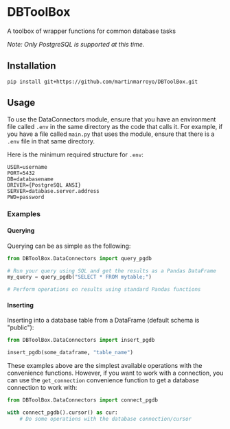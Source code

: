 # DBToolBox
A toolbox of wrapper functions for common database tasks

*Note: Only PostgreSQL is supported at this time.* 

## Installation
``` 
pip install git+https://github.com/martinmarroyo/DBToolBox.git 
```
## Usage

To use the DataConnectors module, ensure that you have an environment file called `.env` in the same directory as the code that calls it. For example, if you have a file called `main.py` that uses the module, ensure that there is a `.env` file in that same directory. 

Here is the minimum required structure for `.env`:
```
USER=username
PORT=5432
DB=databasename
DRIVER={PostgreSQL ANSI}
SERVER=database.server.address
PWD=password
```

### Examples

#### Querying
Querying can be as simple as the following:
``` python
from DBToolBox.DataConnectors import query_pgdb

# Run your query using SQL and get the results as a Pandas DataFrame
my_query = query_pgdb("SELECT * FROM mytable;")

# Perform operations on results using standard Pandas functions
```

#### Inserting
Inserting into a database table from a DataFrame (default schema is "public"):
``` python
from DBToolBox.DataConnectors import insert_pgdb

insert_pgdb(some_dataframe, "table_name")
```

These examples above are the simplest available operations with the convenience functions. However, if you want to work with a connection,
you can use the `get_connection` convenience function to get a database connection to work with:
``` python
from DBToolBox.DataConnectors import connect_pgdb

with connect_pgdb().cursor() as cur:
    # Do some operations with the database connection/cursor
```
